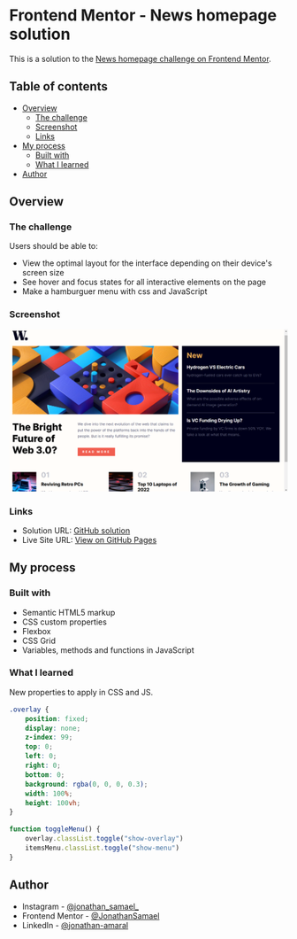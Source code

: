 # Frontend Mentor - News homepage solution

This is a solution to the [News homepage challenge on Frontend Mentor](https://www.frontendmentor.io/challenges/news-homepage-H6SWTa1MFl). 

## Table of contents

- [Overview](#overview)
  - [The challenge](#the-challenge)
  - [Screenshot](#screenshot)
  - [Links](#links)
- [My process](#my-process)
  - [Built with](#built-with)
  - [What I learned](#what-I-learned)
- [Author](#author)

## Overview

### The challenge

Users should be able to:

- View the optimal layout for the interface depending on their device's screen size
- See hover and focus states for all interactive elements on the page
- Make a hamburguer menu with css and JavaScript

### Screenshot

![Screenshot](./design/screenshot.png)

### Links

- Solution URL: [GitHub solution](https://github.com/JonathanSamael/homepage-news)
- Live Site URL: [View on GitHub Pages](https://jonathansamael.github.io/homepage-news/)

## My process

### Built with

- Semantic HTML5 markup
- CSS custom properties
- Flexbox
- CSS Grid
- Variables, methods and functions in JavaScript

### What I learned

New properties to apply in CSS and JS.

```css
.overlay {
    position: fixed;
    display: none;
    z-index: 99;
    top: 0;
    left: 0;
    right: 0;
    bottom: 0;
    background: rgba(0, 0, 0, 0.3);
    width: 100%;
    height: 100vh;
}
```

```js
function toggleMenu() {
    overlay.classList.toggle("show-overlay")
    itemsMenu.classList.toggle("show-menu")
}
```

## Author

- Instagram - [@jonathan_samael_](https://www.instagram.com/jonathan_samael_/)
- Frontend Mentor - [@JonathanSamael](https://www.frontendmentor.io/profile/JonathanSamael)
- LinkedIn - [@jonathan-amaral](https://www.linkedin.com/in/jonathan-amaral/)
